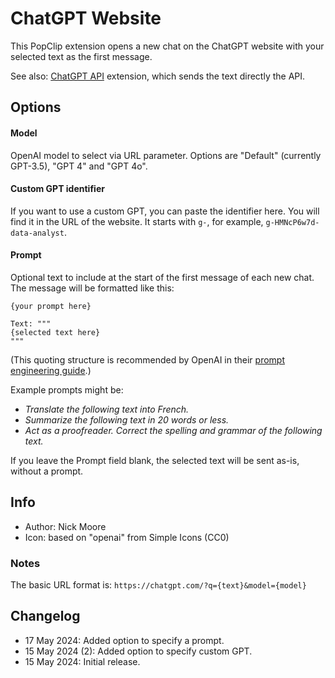 # ChatGPT Website

This PopClip extension opens a new chat on the ChatGPT website with your selected text as the first message.

See also: [ChatGPT API](https://www.popclip.app/extensions/x/48f32j) extension, which sends the text directly the API.

## Options

#### Model

OpenAI model to select via URL parameter. Options are "Default" (currently GPT-3.5), "GPT 4" and "GPT 4o".

#### Custom GPT identifier

If you want to use a custom GPT, you can paste the identifier here. You will find it in the URL of the website. It starts with `g-`, for example, `g-HMNcP6w7d-data-analyst`.

#### Prompt

Optional text to include at the start of the first message of each new chat. The message will be formatted like this:

```
{your prompt here}

Text: """
{selected text here}
"""
```

(This quoting structure is recommended by OpenAI in their [prompt
engineering guide](https://help.openai.com/en/articles/6654000-best-practices-for-prompt-engineering-with-the-openai-api).)

Example prompts might be:

- _Translate the following text into French._
- _Summarize the following text in 20 words or less._
- _Act as a proofreader. Correct the spelling and grammar of the following text._

If you leave the Prompt field blank, the selected text will be sent as-is, without a prompt.

## Info

- Author: Nick Moore
- Icon: based on "openai" from Simple Icons (CC0)

### Notes

The basic URL format is: `https://chatgpt.com/?q={text}&model={model}`

## Changelog

- 17 May 2024: Added option to specify a prompt.
- 15 May 2024 (2): Added option to specify custom GPT.
- 15 May 2024: Initial release.
